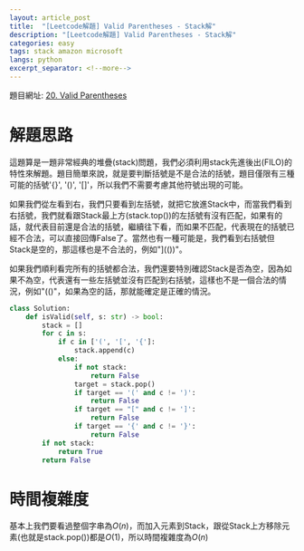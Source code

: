 ```yaml
---
layout: article_post
title:  "[Leetcode解題] Valid Parentheses - Stack解"
description: "[Leetcode解題] Valid Parentheses - Stack解"
categories: easy
tags: stack amazon microsoft
langs: python
excerpt_separator: <!--more-->
---
```


<!--more-->

題目網址: [20. Valid Parentheses
](https://leetcode.com/problems/valid-parentheses/)

# 解題思路

這題算是一題非常經典的堆疊(stack)問題，我們必須利用stack先進後出(FILO)的特性來解題。題目簡單來說，就是要判斷括號是不是合法的括號，題目僅限有三種可能的括號'{}', '()', '[]'，所以我們不需要考慮其他符號出現的可能。

如果我們從左看到右，我們只要看到左括號，就把它放進Stack中，而當我們看到右括號，我們就看跟Stack最上方(stack.top())的左括號有沒有匹配，如果有的話，就代表目前還是合法的括號，繼續往下看，而如果不匹配，代表現在的括號已經不合法，可以直接回傳False了。當然也有一種可能是，我們看到右括號但Stack是空的，那這樣也是不合法的，例如"](())"。

如果我們順利看完所有的括號都合法，我們還要特別確認Stack是否為空，因為如果不為空，代表還有一些左括號並沒有匹配到右括號，這樣也不是一個合法的情況，例如"(()"，如果為空的話，那就能確定是正確的情況。


```python
class Solution:
    def isValid(self, s: str) -> bool:
        stack = []
        for c in s:
            if c in ['(', '[', '{']:
                stack.append(c)
            else:
                if not stack:
                    return False
                target = stack.pop()
                if target == '(' and c != ')':
                    return False
                if target == "[" and c != ']':
                    return False
                if target == '{' and c != '}':
                    return False
        if not stack:
            return True
        return False

```

# 時間複雜度

基本上我們要看過整個字串為$O(n)$，而加入元素到Stack，跟從Stack上方移除元素(也就是stack.pop())都是$O(1)$，所以時間複雜度為$O(n)$
